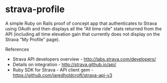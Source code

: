 # strava-profile

A simple Ruby on Rails proof of concept app that authenticates to Strava using OAuth and then displays all the "All time ride" stats returned from the API (including all time elevation gain that currently does not display on the Strava "My Profile" page).

References

* Strava API developers overview - http://labs.strava.com/developers/
* Details on integration - http://strava.github.io/api/
* Ruby SDK for Strava - API client gem - https://github.com/jaredholdcroft/strava-api-v3

